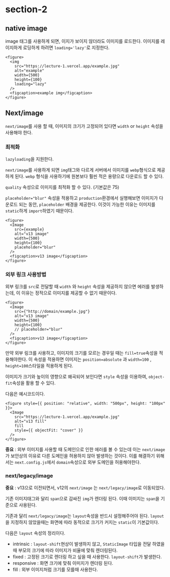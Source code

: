 # section-2

## native image

image 태그를 사용하게 되면, 이지가 보이지 않더라도 이미지를 로드한다. 이미지를 레이지하게 로딩하게 하려면 `loading='lazy'`로 지정한다.

```tsx
<figure>
  <img
    src="https://lecture-1.vercel.app/example.jpg"
    alt="example"
    width={500}
    height={100}
    loading="lazy"
  />
  <figcaption>example img</figcaption>
</figure>
```

## Next/image

`next/image`를 사용 할 때, 이미지의 크기가 고정되어 있다면 `width` or `height` 속성을 사용해야 한다.

### 최적화

`lazyloading`을 지원한다.

`next/image`를 사용하게 되면 `img`태그와 다르게 서버에서 이미지를 `webp`형식으로 제공하게 된다. `webp` 형식을 사용하기에 원본보다 훨씬 적은 용량으로 다운로드 할 수 있다.

`quality` 속성으로 이미지를 최적화 할 수 있다. (기본값은 75)

`placeholder="blur"` 속성을 적용하고 `production`환경에서 실행해보면 이미지가 다운로드 되는 동안, `placeholder` 배경을 제공한다. 이것이 가능한 이유는 이미지를 `static`하게 `import`하였기 때문이다.

```tsx
<figure>
  <Image
    src={example}
    alt="v13 image"
    width={500}
    height={100}
    placeholder="blur"
  />
  <figcaption>v13 image</figcaption>
</figure>
```

### 외부 링크 사용방법

외부 링크를 `src`로 전달할 때 `width` 와 `height` 속성을 제공하지 않으면 에러를 발생하는데, 이 이유는 정적으로 이미지를 제공할 수 없기 때문이다.

```tsx
<figure>
  <Image
    src={"http://domain/example.jpg"}
    alt="v13 image"
    width={500}
    height={100}
    // placeholder="blur"
  />
  <figcaption>v13 image</figcaption>
</figure>
```

만약 외부 링크를 사용하고, 이미지의 크기를 모르는 경우일 때는 `fill=true`속성을 적용해야한다. 이 속성을 적용하면 이미지는 `position=absolute` 과 `width=100` , `height=100`스타일을 적용하게 된다.

이미지가 크기와 높이의 영향으로 왜곡되어 보인다면 `style` 속성을 이용하여, `object-fit`속성을 활용 할 수 있다.

다음은 예시코드이다.

```tsx
<figure style={{ position: "relative", width: "500px", height: "100px" }}>
  <Image
    src="https://lecture-1.vercel.app/example.jpg"
    alt="v13 fill"
    fill
    style={{ objectFit: "cover" }}
  />
</figure>
```

**중요** : 외부 이미지를 사용할 때 도메인으로 인한 에러를 볼 수 있는데 이는 `next/image`가 보안상의 이유로 다른 도메인을 허용하지 않아 발생하는 것이다. 이를 해결하기 위해서는 `next.config.js`에서 `domain`속성으로 외부 도메인을 허용해야한다.

### next/legacy/image

**중요** : v13으로 이전되면서, v12의 `next/image` 는 `next/legacy/image`로 이동되었다.

기존 이미지태그와 달리 `span`으로 감싸진 `img`가 렌더링 된다. 이때 이미지는 `span`을 기준으로 사용된다.

기존과 달리 `next/legacy/image`는 `layout`속성을 반드시 설정해주어야 된다. `layout`을 지정하지 않았을때는 화면에 따라 동적으로 크기가 커지는 `static`이 기본값이다.

다음은 `layout` 속성의 정리이다.

- intrinsic : `layout-shift`현상이 발생하지 않고, `StaticImage` 타입을 전달 하였을 때 부모의 크기에 따라 이미지가 비율에 맞춰 렌더링된다.
- fixed : 고정된 크기로 렌더링 하고 싶을 때 사용한다. `layout-shift`가 발생한다.
- responsive : 화면 크기에 맞춰 이미지가 렌더링 된다.
- fill : 외부 이미지처럼 크기를 모를때 사용한다.
